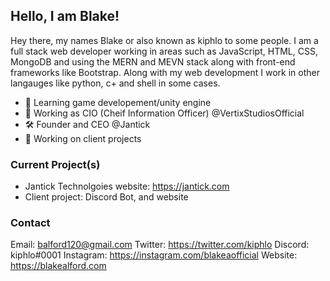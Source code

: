 ## Hello, I am Blake!

Hey there, my names Blake or also known as kiphlo to some people. I am a full stack web developer working in areas such as JavaScript, HTML, CSS, MongoDB and using the MERN and MEVN stack along with front-end frameworks like Bootstrap. Along with my web development I work in other langauges like python, c+ and shell in some cases. 

 - 🔭  Learning game developement/unity engine
 - 🌱  Working as CIO (Cheif Information Officer) @VertixStudiosOfficial
 - 🛠  Founder and CEO @Jantick 
 - 🤖  Working on client projects

### Current Project(s)

- Jantick Technolgoies website: https://jantick.com
- Client project: Discord Bot, and website

### Contact 

Email: balford120@gmail.com 
Twitter: https://twitter.com/kiphlo
Discord: kiphlo#0001
Instagram: https://instagram.com/blakeaofficial
Website: https://blakealford.com

